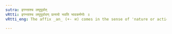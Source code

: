 ```yaml
---
sutra: इगन्ताश्च लघुपूर्वात्
vRtti: इगन्ताश्च लघुपूर्वादण् प्रत्ययो भवति भावकर्मणोः ॥
vRtti_eng: The affix _an_ (+- अ) comes in the sense of 'nature or action thereof', after a stem ending in इक् (इ, ई, उ, ऊ or ऋ or लृ), when the preceding syllable is prosodially light.

---
```


